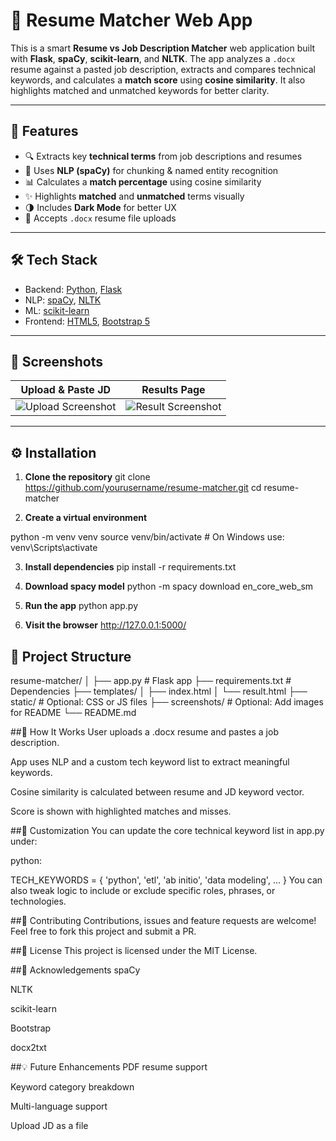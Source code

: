 # 🧠 Resume Matcher Web App

This is a smart **Resume vs Job Description Matcher** web application built with **Flask**, **spaCy**, **scikit-learn**, and **NLTK**. The app analyzes a `.docx` resume against a pasted job description, extracts and compares technical keywords, and calculates a **match score** using **cosine similarity**. It also highlights matched and unmatched keywords for better clarity.

---

## 🚀 Features

- 🔍 Extracts key **technical terms** from job descriptions and resumes
- 🤖 Uses **NLP (spaCy)** for chunking & named entity recognition
- 📊 Calculates a **match percentage** using cosine similarity
- ✨ Highlights **matched** and **unmatched** terms visually
- 🌗 Includes **Dark Mode** for better UX
- 📄 Accepts `.docx` resume file uploads

---

## 🛠️ Tech Stack

- Backend: [Python](https://www.python.org/), [Flask](https://flask.palletsprojects.com/)
- NLP: [spaCy](https://spacy.io/), [NLTK](https://www.nltk.org/)
- ML: [scikit-learn](https://scikit-learn.org/)
- Frontend: [HTML5](https://developer.mozilla.org/en-US/docs/Web/Guide/HTML/HTML5), [Bootstrap 5](https://getbootstrap.com/)

---

## 📸 Screenshots

| Upload & Paste JD | Results Page |
|-------------------|--------------|
| ![Upload Screenshot](screenshots/upload.png) | ![Result Screenshot](screenshots/result.png) |

---

## ⚙️ Installation

1. **Clone the repository**
git clone https://github.com/yourusername/resume-matcher.git
cd resume-matcher

2. **Create a virtual environment**

python -m venv venv
source venv/bin/activate   # On Windows use: venv\Scripts\activate

3. **Install dependencies**
pip install -r requirements.txt


4. **Download spacy model**
python -m spacy download en_core_web_sm


5. **Run the app**
python app.py

6. **Visit the browser**
http://127.0.0.1:5000/

## 📂 Project Structure
resume-matcher/
│
├── app.py                  # Flask app
├── requirements.txt        # Dependencies
├── templates/
│   ├── index.html
│   └── result.html
├── static/                 # Optional: CSS or JS files
├── screenshots/            # Optional: Add images for README
└── README.md

##🧠 How It Works
User uploads a .docx resume and pastes a job description.

App uses NLP and a custom tech keyword list to extract meaningful keywords.

Cosine similarity is calculated between resume and JD keyword vector.

Score is shown with highlighted matches and misses.


##📌 Customization
You can update the core technical keyword list in app.py under:

python:

TECH_KEYWORDS = {
    'python', 'etl', 'ab initio', 'data modeling', ...
}
You can also tweak logic to include or exclude specific roles, phrases, or technologies.

##🤝 Contributing
Contributions, issues and feature requests are welcome! Feel free to fork this project and submit a PR.

##📄 License
This project is licensed under the MIT License.

##🙌 Acknowledgements
spaCy

NLTK

scikit-learn

Bootstrap

docx2txt

##💡 Future Enhancements
PDF resume support

Keyword category breakdown

Multi-language support

Upload JD as a file




